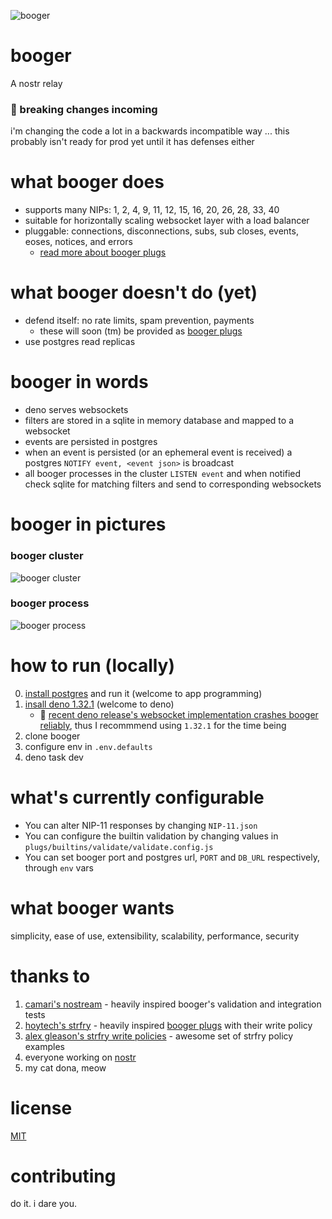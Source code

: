 ![booger](https://user-images.githubusercontent.com/34140557/220430971-3d7a0cc1-1fca-4f25-ba90-791cbedb9942.png)

# booger

A nostr relay

### 🚨 breaking changes incoming

i'm changing the code a lot in a backwards incompatible way ... this probably
isn't ready for prod yet until it has defenses either

# what booger does

- supports many NIPs: 1, 2, 4, 9, 11, 12, 15, 16, 20, 26, 28, 33, 40
- suitable for horizontally scaling websocket layer with a load balancer
- pluggable: connections, disconnections, subs, sub closes, events, eoses,
  notices, and errors
  - [read more about booger plugs](/plugs/README.md)

# what booger doesn't do (yet)

- defend itself: no rate limits, spam prevention, payments
  - these will soon (tm) be provided as [booger plugs](/plugs/README.md)
- use postgres read replicas

# booger in words

- deno serves websockets
- filters are stored in a sqlite in memory database and mapped to a websocket
- events are persisted in postgres
- when an event is persisted (or an ephemeral event is received) a postgres
  `NOTIFY event, <event json>` is broadcast
- all booger processes in the cluster `LISTEN event` and when notified check
  sqlite for matching filters and send to corresponding websockets

# booger in pictures

### booger cluster

![booger cluster](https://user-images.githubusercontent.com/34140557/220431172-4876ed9d-77f2-471f-9152-75758ac76ed7.png)

### booger process

![booger process](https://user-images.githubusercontent.com/34140557/220431187-9ef249c2-30ba-45ab-a68c-1660b1f92ddc.png)

# how to run (locally)

0. [install postgres](https://www.postgresql.org/download/) and run it (welcome
   to app programming)
1. [insall deno 1.32.1](https://deno.land/) (welcome to deno)
   - 🚨
     [recent deno release's websocket implementation crashes booger reliably](https://github.com/denoland/deno/issues/17283),
     thus I recommmend using `1.32.1` for the time being
2. clone booger
3. configure env in `.env.defaults`
4. deno task dev

# what's currently configurable

- You can alter NIP-11 responses by changing `NIP-11.json`
- You can configure the builtin validation by changing values in
  `plugs/builtins/validate/validate.config.js`
- You can set booger port and postgres url, `PORT` and `DB_URL` respectively,
  through `env` vars

# what booger wants

simplicity, ease of use, extensibility, scalability, performance, security

# thanks to

1. [camari's nostream](https://github.com/Cameri/nostream) - heavily inspired
   booger's validation and integration tests
2. [hoytech's strfry](https://github.com/hoytech/strfry) - heavily inspired
   [booger plugs](/plugs/README.md) with their write policy
3. [alex gleason's strfry write policies](https://gitlab.com/soapbox-pub/strfry-policies/-/tree/develop/src/policies) -
   awesome set of strfry policy examples
4. everyone working on [nostr](https://github.com/nostr-protocol/nips)
5. my cat dona, meow

# license

[MIT](https://choosealicense.com/licenses/mit/)

# contributing

do it. i dare you.

